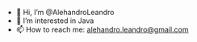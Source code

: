 - 👋 Hi, I’m @AlehandroLeandro
- 👀 I’m interested in Java
- 📫 How to reach me: alehandro.leandro@gmail.com

<!---
AlehandroLeandro/AlehandroLeandro is a ✨ special ✨ repository because its `README.md` (this file) appears on your GitHub profile.
You can click the Preview link to take a look at your changes.
--->
